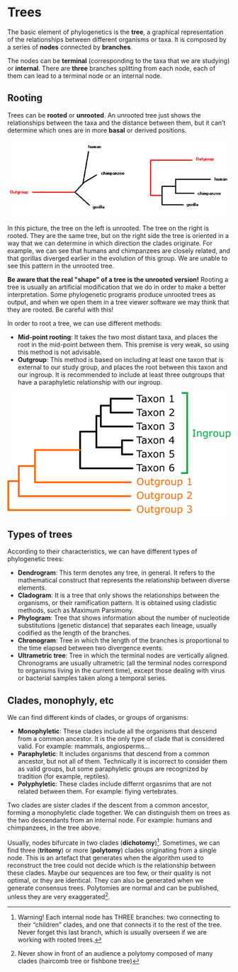 # Trees

The basic element of phylogenetics is the **tree**, a graphical representation of the relationships between different organisms or taxa. It is composed by a series of **nodes** connected by **branches**.

The nodes can be **terminal** (corresponding to the taxa that we are studying) or **internal**. There are **three** branches splitting from each node, each of them can lead to a terminal node or an internal node.

## Rooting

Trees can be **rooted** or **unrooted**. An unrooted tree just shows the relationships between the taxa and the distance between them, but it can’t determine which ones are in more **basal** or derived positions.

![Trees](media/01-Tree_rooted_vs_unrooted.png)

In this picture, the tree on the left is unrooted. The tree on the right is rooted. They are the same tree, but on the right side the tree is oriented in a way that we can determine in which direction the clades originate. For example, we can see that humans and chimpanzees are closely related, and that gorillas diverged earlier in the evolution of this group. We are unable to see this pattern in the unrooted tree.

**Be aware that the real "shape" of a tree is the unrooted version!** Rooting a tree is usually an artificial modification that we do in order to make a better interpretation. Some phylogenetic programs produce unrooted trees as output, and when we open them in a tree viewer software we may think that they are rooted. Be careful with this!

In order to root a tree, we can use different methods:

- **Mid-point rooting**: It takes the two most distant taxa, and places the root in the mid-point between them. This premise is very weak, so using this method is not advisable.
- **Outgroup**: This method is based on including at least one taxon that is external to our study group, and places the root between this taxon and our ingroup. It is recommended to include at least three outgroups that have a paraphyletic relationship with our ingroup.

![Outgroups](media/01-Outgroups.png)

## Types of trees

According to their characteristics, we can have different types of phylogenetic trees:

-	**Dendrogram**: This term denotes any tree, in general. It refers to the mathematical construct that represents the relationship between diverse elements.
-	**Cladogram**: It is a tree that only shows the relationships between the organisms, or their ramification pattern. It is obtained using cladistic methods, such as Maximum Parsimony.
-	**Phylogram**: Tree that shows information about the number of nucleotide substitutions (genetic distance) that separates each lineage, usually codified as the length of the branches.
-	**Chronogram**: Tree in which the length of the branches is proportional to the time elapsed between two divergence events.
-	**Ultrametric tree**: Tree in which the terminal nodes are vertically aligned. Chronograms are usually ultrametric (all the terminal nodes correspond to organisms living in the current time), except those dealing with virus or bacterial samples taken along a temporal series.

## Clades, monophyly, etc

We can find different kinds of clades, or groups of organisms:

- **Monophyletic**: These clades include all the organisms that descend from a common ancestor. It is the only type of clade that is considered valid. For example: mammals, angiosperms…
- **Paraphyletic**: It includes organisms that descend from a common ancestor, but not all of them. Technically it is incorrect to consider them as valid groups, but some paraphyletic groups are recognized by tradition (for example, reptiles).
- **Polyphyletic**: These clades include differnt orgasnims that are not related between them. For example: flying vertebrates.

Two clades are sister clades if the descent from a common ancestor, forming a monophyletic clade together. We can distinguish them on trees as the two descendants from an internal node. For example: humans and chimpanzees, in the tree above.

Usually, nodes bifurcate in two clades (**dichotomy**)[^1]. Sometimes, we can find three (**tritomy**) or more (**polytomy**) clades originating from a single node. This is an artefact that generates when the algorithm used to reconstruct the tree could not decide which is the relationship between these clades. Maybe our sequences are too few, or their quality is not optimal, or they are identical. They can also be generated when we generate consensus trees. Polytomies are normal and can be published, unless they are very exaggerated[^2].



[^1]: Warning! Each internal node has THREE branches: two connecting to their “children” clades, and one that connects it to the rest of the tree. Never forget this last branch, which is usually overseen if we are working with rooted trees.

[^2]: Never show in front of an audience a polytomy composed of many clades (haircomb tree or fishbone tree)

